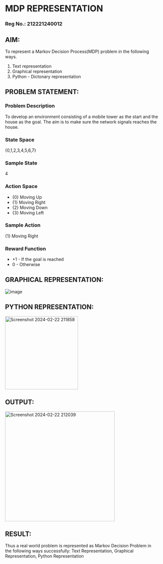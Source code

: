 # MDP REPRESENTATION
### Reg No.: 212221240012
## AIM:
To represent a Markov Decision Process(MDP) problem in the following ways.

1. Text representation
2. Graphical representation
3. Python - Dictonary representation

## PROBLEM STATEMENT:

### Problem Description
To develop an environment consisting of a mobile tower as the start and the house as the goal. The aim is to make sure the network signals reaches the house.

### State Space
{0,1,2,3,4,5,6,7}

### Sample State
4

### Action Space
* {0} Moving Up
* {1} Moving Right
* {2} Moving Down
* {3} Moving Left

### Sample Action
{1} Moving Right

### Reward Function
* +1 - If the goal is reached
* 0 - Otherwise

## GRAPHICAL REPRESENTATION:

![image](https://github.com/Dhanireddy-Amarnthreddy/mdp-representation/assets/94165103/242a08f0-366a-4709-97fe-442755136348)



## PYTHON REPRESENTATION:
<img width="239" alt="Screenshot 2024-02-22 211858" src="https://github.com/Dhanireddy-Amarnthreddy/mdp-representation/assets/94165103/d7cc26ed-dc16-4ed6-b1f0-da4873a6d0f2">



## OUTPUT:
<img width="359" alt="Screenshot 2024-02-22 212039" src="https://github.com/Dhanireddy-Amarnthreddy/mdp-representation/assets/94165103/175cf937-f244-4125-92a0-0749b125c8e4">



## RESULT:
Thus a real world problem is represented as Markov Decision Problem in the following ways successfully: Text Representation, Graphical Representation, Python Representation


